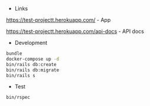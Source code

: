 * Links

https://test-projectt.herokuapp.com/ - App

https://test-projectt.herokuapp.com/api-docs - API docs
* Development
```sh
bundle
docker-compose up -d
bin/rails db:create
bin/rails db:migrate
bin/rails s
```
* Test
```sh
bin/rspec
```